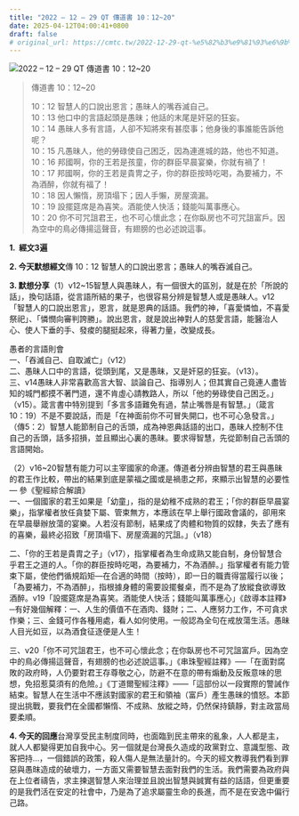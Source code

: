 ```yaml
---
title: "2022 – 12 – 29 QT 傳道書 10：12~20"
date: 2025-04-12T04:00:41+0800
draft: false
# original_url: https://cmtc.tw/2022-12-29-qt-%e5%82%b3%e9%81%93%e6%9b%b8-10%ef%bc%9a1220
---
```


![2022 – 12 – 29 QT 傳道書 10：12\~20](/images/qt.jpg  "2022 – 12 – 29 QT 傳道書 10：12\~20")

> 傳道書 10：12\~20
>
> 10：12 智慧人的口說出恩言；愚昧人的嘴吞滅自己。  
> 10：13 他口中的言語起頭是愚昧；他話的末尾是奸惡的狂妄。  
> 10：14 愚昧人多有言語，人卻不知將來有甚麼事；他身後的事誰能告訴他呢？  
> 10：15 凡愚昧人，他的勞碌使自己困乏，因為連進城的路，他也不知道。  
> 10：16 邦國啊，你的王若是孩童，你的群臣早晨宴樂，你就有禍了！  
> 10：17 邦國啊，你的王若是貴冑之子，你的群臣按時吃喝，為要補力，不為酒醉，你就有福了！  
> 10：18 因人懶惰，房頂塌下；因人手懶，房屋滴漏。  
> 10：19 設擺筵席是為喜笑。酒能使人快活；錢能叫萬事應心。  
> 10：20 你不可咒詛君王，也不可心懷此念；在你臥房也不可咒詛富戶。因為空中的鳥必傳揚這聲音，有翅膀的也必述說這事。

**1.  經文3遍**

**2. 今天默想經文**傳 10：12 智慧人的口說出恩言；愚昧人的嘴吞滅自己。

**3. 默想分享**（1）v12\~15智慧人與愚昧人，有一個很大的區別，就是在於「所說的話」，換句話語，從言語所結的果子，也很容易分辨是智慧人或是愚昧人。v12「智慧人的口說出恩言」，恩言，就是恩典的話語。我們的神，「喜愛憐恤，不喜愛祭祀」、「憐憫向審判誇勝」。說出恩言，就是說出神對人的慈愛言語，能醫治人心、使人下垂的手、發痠的腿挺起來，得著力量，改變成長。

愚者的言語則會  
一、「吞滅自己、自取滅亡」（v12）  
二、愚昧人口中的言語，從頭到尾，又是愚昧，又是奸惡的狂妄。（v13）。  
三、v14愚昧人非常喜歡高言大智、談論自己、指導別人；但其實自己竟連人盡皆知的城門都摸不著門道，還不肯虛心請教路人，所以「他的勞碌使自己困乏。」（v15）。箴言書中特別提到「多言多語難免有過，禁止嘴唇是有智慧。」（箴言10：19）不是不要說話，而是「在神面前你不可冒失開口，也不可心急發言。」（傳5：2）智慧人能節制自己的舌頭，成為神恩典話語的出口，愚昧人控制不住自己的舌頭，話多招損，並且顯出心裏的愚昧。要求得智慧，先從節制自己舌頭的言語開始。

（2）v16\~20智慧有能力可以主宰國家的命運。傳道者分辨由智慧的君王與愚昧的君王作比較，帶出的結果到底是蒙福之國或是禍患之邦，來顯示出智慧的必要性 — 參《聖經綜合解讀》  
一、一個國家的君王如果是「幼童」，指的是幼稚不成熟的君王；「你的群臣早晨宴樂」，指掌權者放任貪婪下屬、管束無方，本應該在早上舉行國政會議的，卻用來在早晨舉辦放蕩的宴樂。人若沒有節制，結果成了肉體和物質的奴隸，失去了應有的喜樂，最終必招致「房頂塌下、房屋滴漏的咒詛。」（v18）

二、「你的王若是貴胄之子」（v17），指掌權者為生命成熟又能自制，身份智慧合乎君王之道的人。「你的群臣按時吃喝，為要補力，不為酒醉。」指掌權者有能力管束下屬，使他們循規蹈矩—在合適的時間（按時），即一日的職責得當履行以後；「為要補力，不為酒醉」，指根據身體的需要設擺餐桌，而不是為了放縱食欲導致酒醉。v19「設擺筵席是為喜笑。酒能使人快活；錢能叫萬事應心」《啟導本註釋》─有好幾個解釋：一、人生的價值不在酒肉、錢財；二、人應努力工作，不可貪求作樂；三、金錢可作各種用處，看人如何使用。一般認為全句在戒放蕩生活。愚昧人目光如豆，以為酒食征逐便是人生！

三、v20「你不可咒詛君王，也不可心懷此念；在你臥房也不可咒詛富戶。因為空中的鳥必傳揚這聲音，有翅膀的也必述說這事。」《串珠聖經註釋》──「在面對腐敗的政府時，人仍要對君王存尊敬之心，防避不在意的帶有煽動及反叛意味的思想，免招惹莫須有的危險。」《丁道爾聖經注釋》——「這部份以一段實際的警誡作結束。智慧人在生活中不應該對國家的君王和領袖（富戶）產生愚昧的憤怒。本節提出挑戰，要我們在全國都懶惰、不成熟、放縱之時，仍然保持鎮靜，對主政當局要柔順。

**4. 今天的回應**台灣享受民主制度同時，也面臨到民主帶來的亂象，人人都是主，就人人都變得更加自我中心。另一個就是台灣長久造成的政黨對立、意識型態、政客把持…，一個錯誤的政策，殺人傷人是無法量計的。今天的經文教導我們看到罪惡與愚昩造成的破壞力，一方面又需要智慧去面對我們的生活。我們需要為政府與在上位者禱告，求主揀選智慧人來治理並且說出智慧與誠實有益的話語，但更重要的是我們活在安定的社會中，乃是為了追求屬靈生命的長進，而不是在安逸中偏行己路。